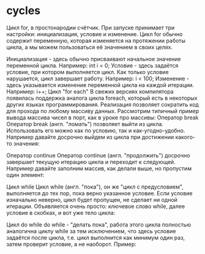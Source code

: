 # cycles
Цикл for, в простонародии счётчик. При запуске принимает три настройки: инициализация, условие и изменение. Цикл for обычно содержит переменную, которая изменяется на протяжении работы цикла, а мы можем пользоваться её значением в своих целях.

Инициализация - здесь обычно присваивают начальное значение переменной цикла. Например: int i = 0;
Условие - здесь задаётся условие, при котором выполняется цикл. Как только условие нарушается, цикл завершает работу. Например: i < 100;
Изменение - здесь указывается изменение переменной цикла на каждой итерации. Например: i++;
Цикл "for each"
В свежих версиях компилятора появилась поддержка аналога цикла foreach, который есть в некоторых других языках программирования. Реализация позволяет сократить код для прохода по любому массиву данных. Рассмотрим типичный пример вывода массива чисел в порт, как в уроке про массивы:
Оператор break
Оператор break (англ. "ломать") позволяет выйти из цикла. Использовать его можно как по условию, так и как-угодно-удобно. Например давайте досрочно выйдем из цикла при достижении какого-то значения:

Оператор continue
Оператор continue (англ. "продолжить") досрочно завершает текущую итерацию цикла и переходит к следующей. Например давайте заполним массив, как делали выше, но пропустим один элемент:

Цикл while
Цикл while (англ. "пока"), он же "цикл с предусловием", выполняется до тех пор, пока верно указанное условие. Если условие изначально неверно, цикл будет пропущен, не сделает ни одной итерации. Объявляется очень просто: ключевое слово while, далее условие в скобках, и вот уже тело цикла:

Цикл do while
do while - "делать пока", работа этого цикла полностью аналогична циклу while за тем исключением, что здесь условие задаётся после цикла, т.е. цикл выполнится как минимум один раз, затем проверит условие, а не наоборот. Пример:

